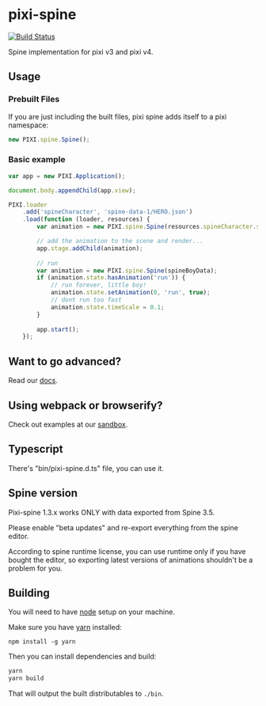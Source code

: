 # pixi-spine

[![Build Status](https://travis-ci.org/pixijs/pixi-spine.svg?branch=master)](https://travis-ci.org/pixijs/pixi-spine)

Spine implementation for pixi v3 and pixi v4.

## Usage

### Prebuilt Files

If you are just including the built files, pixi spine adds itself to a pixi namespace:

```js
new PIXI.spine.Spine();
```

### Basic example

```js
var app = new PIXI.Application();

document.body.appendChild(app.view);

PIXI.loader
    .add('spineCharacter', 'spine-data-1/HERO.json')
    .load(function (loader, resources) {
        var animation = new PIXI.spine.Spine(resources.spineCharacter.spineData);

        // add the animation to the scene and render...
        app.stage.addChild(animation);
        
        // run 
        var animation = new PIXI.spine.Spine(spineBoyData);
        if (animation.state.hasAnimation('run')) {
            // run forever, little boy!
            animation.state.setAnimation(0, 'run', true);
            // dont run too fast
            animation.state.timeScale = 0.1;
        }
        
        app.start();
    });
```

## Want to go advanced?

Read our [docs](examples/index.md).

## Using webpack or browserify?

Check out examples at our [sandbox](sandbox/README.md).

## Typescript

There's "bin/pixi-spine.d.ts" file, you can use it.

## Spine version

Pixi-spine 1.3.x works ONLY with data exported from Spine 3.5. 

Please enable "beta updates" and re-export everything from the spine editor.

According to spine runtime license, you can use runtime only if you have bought the editor, so exporting latest versions of animations shouldn't be a problem for you.

## Building

You will need to have [node][node] setup on your machine.

Make sure you have [yarn][yarn] installed:

    npm install -g yarn

Then you can install dependencies and build:

```bash
yarn
yarn build
```

That will output the built distributables to `./bin`.

[node]:             https://nodejs.org/
[typescript]:       https://www.typescriptlang.org/
[yarn]:             https://yarnpkg.com
